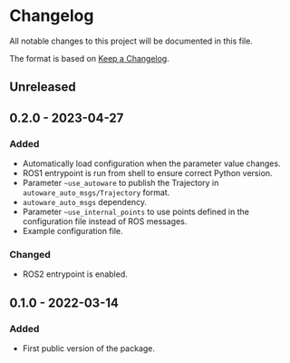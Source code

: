 # Changelog
All notable changes to this project will be documented in this file.

The format is based on [Keep a Changelog](http://keepachangelog.com/).

## Unreleased
## 0.2.0 - 2023-04-27
### Added
- Automatically load configuration when the parameter value changes.
- ROS1 entrypoint is run from shell to ensure correct Python version.
- Parameter `~use_autoware` to publish the Trajectory in `autoware_auto_msgs/Trajectory` format.
- `autoware_auto_msgs` dependency.
- Parameter `~use_internal_points` to use points defined in the configuration file instead of ROS messages.
- Example configuration file.

### Changed
- ROS2 entrypoint is enabled.

## 0.1.0 - 2022-03-14
### Added
- First public version of the package.
